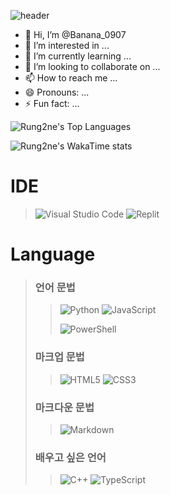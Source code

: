 ![header](https://capsule-render.vercel.app/api?type=waving&color=ecafc1&height=200&section=header&text=Banana_0907&fontColor=ffffff&fontSize=60&fontAlignY=30)

- 👋 Hi, I’m @Banana_0907
- 👀 I’m interested in ...
- 🌱 I’m currently learning ...
- 💞️ I’m looking to collaborate on ...
- 📫 How to reach me ...
- 😄 Pronouns: ...
- ⚡ Fun fact: ...

<!---
![Rung2ne's GitHub stats](https://github-readme-stats.vercel.app/api?username=Rung2ne&bg_color=ecafc1,ecafc1,8ba4db&title_color=fff&text_color=fff&show_icons=true&count_private=true)
--->

![Rung2ne's Top Languages](https://github-readme-stats.vercel.app/api/top-langs/?username=Rung2ne&bg_color=ecafc1,ecafc1,8ba4db&title_color=fff&text_color=fff)

![Rung2ne's WakaTime stats](https://github-readme-stats.vercel.app/api/wakatime?username=Rung2ne)

# IDE
> ![Visual Studio Code](https://img.shields.io/badge/Visual%20Studio%20Code-0078d7.svg?style=for-the-badge&logo=visual-studio-code&logoColor=white)
> ![Replit](https://img.shields.io/badge/Replit-DD1200?style=for-the-badge&logo=Replit&logoColor=white)

# Language
> ### 언어 문법
>> ![Python](https://img.shields.io/badge/python-3670A0?style=for-the-badge&logo=python&logoColor=ffdd54)
>> ![JavaScript](https://img.shields.io/badge/javascript-%23323330.svg?style=for-the-badge&logo=javascript&logoColor=%23F7DF1E)
>>
>> ![PowerShell](https://img.shields.io/badge/PowerShell-%235391FE.svg?style=for-the-badge&logo=powershell&logoColor=white)
>
> ### 마크업 문법
>> ![HTML5](https://img.shields.io/badge/html5-%23E34F26.svg?style=for-the-badge&logo=html5&logoColor=white)
>> ![CSS3](https://img.shields.io/badge/css3-%231572B6.svg?style=for-the-badge&logo=css3&logoColor=white)
>
> ### 마크다운 문법
>> ![Markdown](https://img.shields.io/badge/markdown-%23000000.svg?style=for-the-badge&logo=markdown&logoColor=white)
>
> ### 배우고 싶은 언어
>> ![C++](https://img.shields.io/badge/c++-%2300599C.svg?style=for-the-badge&logo=c%2B%2B&logoColor=white)
>> ![TypeScript](https://img.shields.io/badge/typescript-%23007ACC.svg?style=for-the-badge&logo=typescript&logoColor=white)
